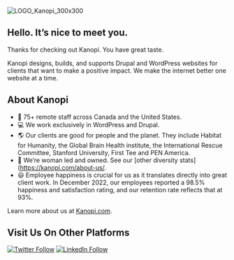 ![LOGO_Kanopi_300x300](https://user-images.githubusercontent.com/5177009/221605522-9190825f-54ea-4c77-be47-6071b9e64331.png)

## Hello. It’s nice to meet you.

Thanks for checking out Kanopi. You have great taste.

Kanopi designs, builds, and supports Drupal and WordPress websites for clients that want to make a positive impact. We make the internet better one website at a time.

## About Kanopi
- :woman: 75+ remote staff across Canada and the United States.
- :computer:  We work exclusively in WordPress and Drupal.
- 🌎  Our clients are good for people and the planet. They include Habitat for Humanity, the Global Brain Health institute, the International Rescue Committee, Stanford University, First Tee and PEN America.
- 🌈  We’re woman led and owned. See our [other diversity stats](https://kanopi.com/about-us/.
- 😃  Employee happiness is crucial for us as it translates directly into great client work. In December 2022, our employees reported a 98.5% happiness and satisfaction rating, and our retention rate reflects that at 93%.

Learn more about us at [Kanopi.com](https://kanopi.com/).

## Visit Us On Other Platforms

[![Twitter Follow](https://img.shields.io/badge/Twitter-blue?style=for-the-badge&logo=twitter&labelColor=white)](https://twitter.com/kanopi_studios)
[![LinkedIn Follow](https://img.shields.io/badge/LinkedIn-blue?style=for-the-badge&logo=linkedin&labelColor=blue)](https://www.linkedin.com/company/kanopistudios)
